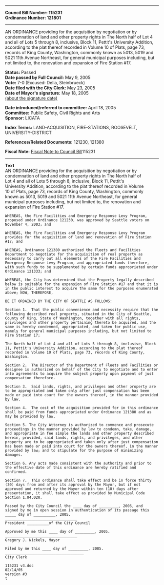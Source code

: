 * * * * *  
  
**Council Bill Number: [](#h0)[](#h2)115231**   
**Ordinance Number: 121801**  
  
* * * * *  
  
AN ORDINANCE providing for the acquisition by negotiation or by condemnation of land and other property rights in The North half of Lot 4 and all of Lots 5 through 8, inclusive, Block 11, Pettit's University Addition, according to the plat thereof recorded in Volume 10 of Plats, page 73, records of King County, Washington, commonly known as 5013, 5019 and 5021 11th Avenue Northeast, for general municipal purposes including, but not limited to, the renovation and expansion of Fire Station \#17.  
  
**Status:** Passed   
**Date passed by Full Council:** May 9, 2005   
**Vote:** 7-0 (Excused: Della, Steinbrueck)   
**Date filed with the City Clerk:** May 23, 2005   
**Date of Mayor's signature:** May 18, 2005   
[(about the signature date)](/~public/approvaldate.htm)   
  
  
**Date introduced/referred to committee:** April 18, 2005   
**Committee:** Public Safety, Civil Rights and Arts   
**Sponsor:** LICATA   
  
**Index Terms:** LAND-ACQUISITION, FIRE-STATIONS, ROOSEVELT, UNIVERSITY-DISTRICT  
  
**References/Related Documents:** 121230, 121380  
  
**Fiscal Note:** [Fiscal Note to Council Bill](http://clerk.seattle.gov/~public/fnote/115231.htm)[](#h1)[](#h3)115231  
  
* * * * *  
  
**Text**  
    AN ORDINANCE providing for the acquisition by negotiation or by  
    condemnation of land and other property rights in The North half of  
    Lot 4 and all of Lots 5 through 8, inclusive, Block 11, Pettit's  
    University Addition, according to the plat thereof recorded in Volume  
    10 of Plats, page 73, records of King County, Washington, commonly  
    known as 5013, 5019 and 5021 11th Avenue Northeast, for general  
    municipal purposes including, but not limited to, the renovation and  
    expansion of Fire Station #17.  
  
    WHEREAS, the Fire Facilities and Emergency Response Levy Program,  
    proposed under Ordinance 121230, was approved by Seattle voters on  
    November 4, 2003; and  
  
    WHEREAS, the Fire Facilities and Emergency Response Levy Program  
    provides for the acquisition of land and renovation of Fire Station  
    #17; and  
  
    WHEREAS, Ordinance 121380 authorized the Fleets and Facilities  
    Department to negotiate for the acquisition of real property as  
    necessary to carry out all elements of the Fire Facilities and  
    Emergency Response Levy Program, and appropriated funds therefore,  
    with such funds to be supplemented by certain funds appropriated under  
    Ordinance 121333; and  
  
    WHEREAS, the City has determined that the Property legally described  
    below is suitable for the expansion of Fire Station #17 and that it is  
    in the public interest to acquire the same for the purposes enumerated  
    above; NOW, THEREFORE,  
  
    BE IT ORDAINED BY THE CITY OF SEATTLE AS FOLLOWS:  
  
    Section 1.  That the public convenience and necessity require that the  
    following described real property, situated in the City of Seattle,  
    County of King, State of Washington, together with all rights,  
    privileges and other property pertaining thereto be acquired, and the  
    same is hereby condemned, appropriated, and taken for public use,  
    namely for general municipal purposes including, but not limited to  
    Fire Station 17;  
  
    The North half of Lot 4 and all of Lots 5 through 8, inclusive, Block  
    11, Pettit's University Addition, according to the plat thereof  
    recorded in Volume 10 of Plats, page 73, records of King County,  
    Washington.  
  
    Section 2.  The Director of the Department of Fleets and Facilities or  
    designee is authorized on behalf of the City to negotiate and to enter  
    into agreements to acquire the subject property upon payment of just  
    compensation therefore.  
  
    Section 3.  Said lands, rights, and privileges and other property are  
    to be appropriated and taken only after just compensation has been  
    made or paid into court for the owners thereof, in the manner provided  
    by law.  
  
    Section 4.  The cost of the acquisition provided for in this ordinance  
    shall be paid from funds appropriated under Ordinance 121380 and as  
    may be provided by law.  
  
    Section 5. The City Attorney is authorized to commence and prosecute  
    proceedings in the manner provided by law to condemn, take, damage,  
    and appropriate in fee simple the lands and other property described  
    herein, provided, said lands, rights, and privileges, and other  
    property are to be appropriated and taken only after just compensation  
    has been made or paid into court for the owners thereof, in the manner  
    provided by law; and to stipulate for the purpose of minimizing  
    damages.  
  
    Section 6. Any acts made consistent with the authority and prior to  
    the effective date of this ordinance are hereby ratified and  
    confirmed.  
  
    Section 7.  This ordinance shall take effect and be in force thirty  
    (30) days from and after its approval by the Mayor, but if not  
    approved and returned by the Mayor within ten (10) days after  
    presentation, it shall take effect as provided by Municipal Code  
    Section 1.04.020.  
  
    Passed by the City Council the ____ day of _________, 2005, and  
    signed by me in open session in authentication of its passage this  
    _____ day of __________, 2005.  
    _________________________________  
    President __________of the City Council  
  
    Approved by me this ____ day of _________, 2005.  
    _________________________________  
    Gregory J. Nickels, Mayor  
  
    Filed by me this ____ day of _________, 2005.  
    ____________________________________  
    City Clerk  
  
    115231 v3.doc  
    02/14/05  
    version #3  
    t  
